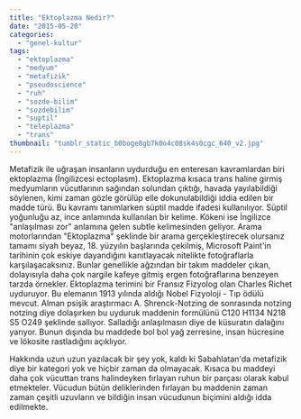 ```yaml
---
title: "Ektoplazma Nedir?"
date: "2015-05-20"
categories: 
  - "genel-kultur"
tags: 
  - "ektoplazma"
  - "medyum"
  - "metafizik"
  - "pseudoscience"
  - "ruh"
  - "sozde-bilim"
  - "sozdebilim"
  - "suptil"
  - "teleplazma"
  - "trans"
thumbnail: "tumblr_static_b0boge8gb7k0o4c08sk4s0cgc_640_v2.jpg"
---
```


Metafizik ile uğraşan insanların uydurduğu en enteresan kavramlardan biri ektoplazma (İngilizcesi ectoplasm). Ektoplazma kısaca trans haline girmiş medyumların vücutlarının sağından solundan çıktığı, havada yayılabildiği söylenen, kimi zaman gözle görülüp elle dokunulabildiği iddia edilen bir madde türü. Bu kavramı tanımlarken süptil madde ifadesi kullanılıyor. Süptil yoğunluğu az, ince anlamında kullanılan bir kelime. Kökeni ise İngilizce "anlaşılması zor" anlamına gelen subtle kelimesinden geliyor. Arama motorlarından "Ektoplazma" şeklinde bir arama gerçekleştirecek olursanız tamamı siyah beyaz, 18. yüzyılın başlarında çekilmiş, Microsoft Paint'in tarihinin çok eskiye dayandığını kanıtlayacak nitelikte fotoğraflarla karşılaşacaksınız. Bunlar genellikle ağzından bir takım maddeler çıkan, dolayısıyla daha çok nargile kafeye gitmiş ergen fotoğraflarına benzeyen tarzda örnekler. Ektoplazma terimini bir Fransız Fizyolog olan Charles Richet uyduruyor. Bu elemanın 1913 yılında aldığı Nobel Fizyoloji - Tıp ödülü mevcut. Alman psişik araştırmacı A. Shrenck-Notzing de sonrasında notzing notzing diye dolaşırken bu uyduruk maddenin formülünü C120 H1134 N218 S5 O249 şeklinde sallıyor. Salladığı anlaşılmasın diye de küsuratın dalağını yarıyor. Bunun dışında bu maddede bol bol yağ zerresine, insan hücresine ve lökosite rastladığını açıklıyor.

Hakkında uzun uzun yazılacak bir şey yok, kaldı ki Sabahlatan'da metafizik diye bir kategori yok ve hiçbir zaman da olmayacak. Kısaca bu maddeyi daha çok vücuttan trans halindeyken fırlayan ruhun bir parçası olarak kabul etmekteler. Vücudun bütün deliklerinden fırlayan bu maddenin zaman zaman çeşitli uzuvların ve bildiğin insan vücudunun biçimini aldığı idda edilmekte.
